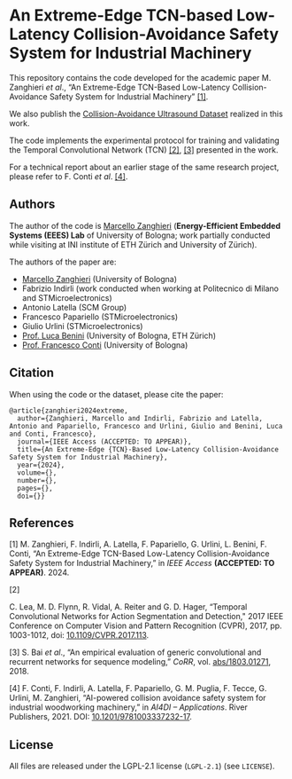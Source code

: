 # An Extreme-Edge TCN-based Low-Latency Collision-Avoidance Safety System for Industrial Machinery

This repository contains the code developed for the academic paper M. Zanghieri *et al*., “An Extreme-Edge TCN-Based Low-Latency Collision-Avoidance Safety System for Industrial Machinery” [[1]](#1).

We also publish the [Collision-Avoidance Ultrasound Dataset](https://github.com/MarcelloZanghieri2/collision_avoidance_ultrasound_dataset) realized in this work.

The code implements the experimental protocol for training and validating the Temporal Convolutional Network (TCN) [[2]](#2), [[3]](#3) presented in the work.

For a technical report about an earlier stage of the same research project, please refer to F. Conti *et al*. [[4]](#4).



## Authors

The author of the code is [Marcello Zanghieri](https://scholar.google.com/citations?user=WnIqQj4AAAAJ&hl=en) (**Energy-Efficient Embedded Systems (EEES) Lab** of University of Bologna; work partially conducted while visiting at INI institute of ETH Zürich and University of Zürich).

The authors of the paper are:

- [Marcello Zanghieri](https://scholar.google.com/citations?user=WnIqQj4AAAAJ&hl=en) (University of Bologna)
- Fabrizio Indirli (work conducted when working at Politecnico di Milano and STMicroelectronics)
- Antonio Latella (SCM Group)
- Francesco Papariello (STMicroelectronics)
- Giulio Urlini (STMicroelectronics)
- [Prof. Luca Benini](https://scholar.google.com/citations?user=8riq3sYAAAAJ&hl=en) (University of Bologna, ETH Zürich)
- [Prof. Francesco Conti](https://scholar.google.it/citations?user=A70PCXoAAAAJ&hl=en)  (University of Bologna)



## Citation

When using the code or the dataset, please cite the paper:
```
@article{zanghieri2024extreme,
  author={Zanghieri, Marcello and Indirli, Fabrizio and Latella, Antonio and Papariello, Francesco and Urlini, Giulio and Benini, Luca and Conti, Francesco},
  journal={IEEE Access (ACCEPTED: TO APPEAR)}, 
  title={An Extreme-Edge {TCN}-Based Low-Latency Collision-Avoidance Safety System for Industrial Machinery}, 
  year={2024},
  volume={},
  number={},
  pages={},
  doi={}}
```



## References

<a id="1">\[1\]</a>
M. Zanghieri, F. Indirli, A. Latella, F. Papariello, G. Urlini, L. Benini, F. Conti, “An Extreme-Edge TCN-Based Low-Latency Collision-Avoidance Safety System for Industrial Machinery,”  in *IEEE Access* **(ACCEPTED: TO APPEAR)**. 2024.

<a id="1">\[2\]</a>

C. Lea, M. D. Flynn, R. Vidal, A. Reiter and G. D. Hager, “Temporal Convolutional Networks for Action Segmentation and Detection," 2017 IEEE Conference on Computer Vision and Pattern Recognition (CVPR), 2017, pp. 1003-1012, doi: [10.1109/CVPR.2017.113](https://doi.org/10.1109/CVPR.2017.113).

<a id="2">\[3\]</a>
S. Bai *et al*., “An empirical evaluation of generic convolutional and recurrent networks for sequence modeling,” *CoRR*, vol. [abs/1803.01271](https://doi.org/10.48550/arXiv.1803.01271), 2018.

<a id="4">\[4\]</a>
F. Conti, F. Indirli, A. Latella, F. Papariello, G. M. Puglia, F. Tecce, G. Urlini, M. Zanghieri, “AI-powered collision avoidance safety system for industrial woodworking machinery,” in *AI4DI – Applications*. River Publishers, 2021. DOI: [10.1201/9781003337232-17](https://www.doi.org/10.1201/9781003337232-17).



## License

All files are released under the LGPL-2.1 license (`LGPL-2.1`) (see `LICENSE`).
